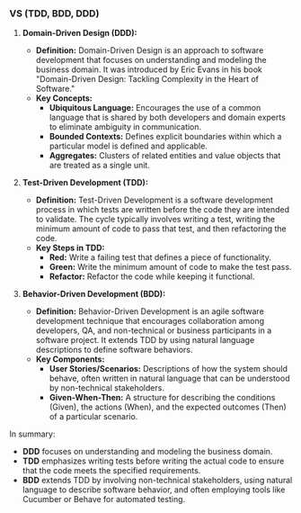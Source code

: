 ### VS (TDD, BDD, DDD)

1. **Domain-Driven Design (DDD):**
   - **Definition:** Domain-Driven Design is an approach to software development that focuses on understanding and modeling the business domain. It was introduced by Eric Evans in his book "Domain-Driven Design: Tackling Complexity in the Heart of Software."
   - **Key Concepts:**
     - **Ubiquitous Language:** Encourages the use of a common language that is shared by both developers and domain experts to eliminate ambiguity in communication.
     - **Bounded Contexts:** Defines explicit boundaries within which a particular model is defined and applicable.
     - **Aggregates:** Clusters of related entities and value objects that are treated as a single unit.

2. **Test-Driven Development (TDD):**
   - **Definition:** Test-Driven Development is a software development process in which tests are written before the code they are intended to validate. The cycle typically involves writing a test, writing the minimum amount of code to pass that test, and then refactoring the code.
   - **Key Steps in TDD:**
     - **Red:** Write a failing test that defines a piece of functionality.
     - **Green:** Write the minimum amount of code to make the test pass.
     - **Refactor:** Refactor the code while keeping it functional.

3. **Behavior-Driven Development (BDD):**
   - **Definition:** Behavior-Driven Development is an agile software development technique that encourages collaboration among developers, QA, and non-technical or business participants in a software project. It extends TDD by using natural language descriptions to define software behaviors.
   - **Key Components:**
     - **User Stories/Scenarios:** Descriptions of how the system should behave, often written in natural language that can be understood by non-technical stakeholders.
     - **Given-When-Then:** A structure for describing the conditions (Given), the actions (When), and the expected outcomes (Then) of a particular scenario.

In summary:
- **DDD** focuses on understanding and modeling the business domain.
- **TDD** emphasizes writing tests before writing the actual code to ensure that the code meets the specified requirements.
- **BDD** extends TDD by involving non-technical stakeholders, using natural language to describe software behavior, and often employing tools like Cucumber or Behave for automated testing.
